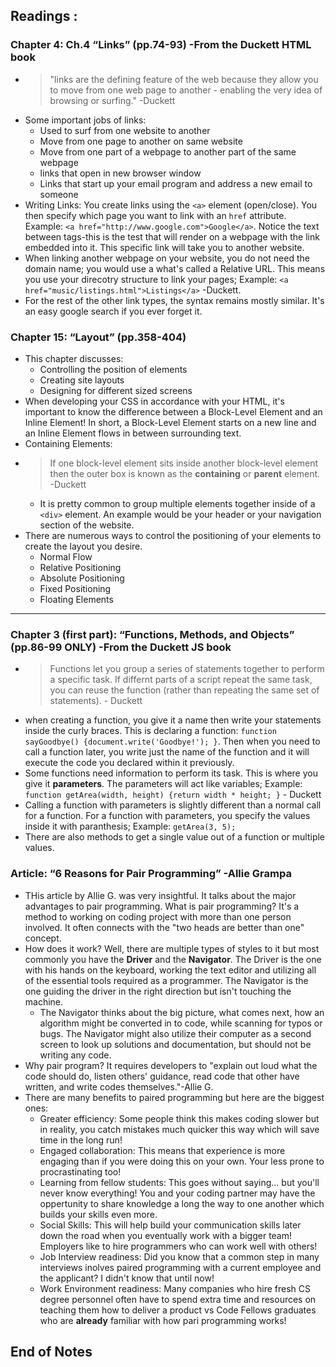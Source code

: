 ## Readings : 

### Chapter 4: Ch.4 “Links” (pp.74-93) -From the Duckett HTML book
- > "links are the defining feature of the web because they allow you to move from one web page to another - enabling the very idea of browsing or surfing." -Duckett
- Some important jobs of links:
  * Used to surf from one website to another
  * Move from one page to another on same website
  * Move from one part of a webpage to another part of the same webpage
  * links that open in new browser window
  * Links that start up your email program and address a new email to someone
- Writing Links: You create links using the `<a>` element (open/close). You then specify which page you want to link with an `href` attribute. Example: `<a href="http://www.google.com">Google</a>`. Notice the text between tags-this is the test that will render on a webpage with the link embedded into it. This specific link will take you to another website.
- When linking another webpage on your website, you do not need the domain name; you would use a what's called a Relative URL. This means you use your direcotry structure to link your pages; Example: `<a href="music/listings.html">Listings</a>` -Duckett.
- For the rest of the other link types, the syntax remains mostly similar. It's an easy google search if you ever forget it.

### Chapter 15: “Layout” (pp.358-404)
- This chapter discusses:
  * Controlling the position of elements
  * Creating site layouts
  * Designing for different sized screens
- When developing your CSS in accordance with your HTML, it's important to know the difference between a Block-Level Element and an Inline Element! In short, a Block-Level Element starts on a new line and an Inline Element flows in between surrounding text.
- Containing Elements: 
- > If one block-level element sits inside another block-level element then the outer box is known as the **containing** or **parent** element. -Duckett
  * It is pretty common to group multiple elements together inside of a `<div>` element. An example would be your header or your navigation section of the website.
- There are numerous ways to control the positioning of your elements to create the layout you desire.
  * Normal Flow
  * Relative Positioning
  * Absolute Positioning
  * Fixed Positioning
  * Floating Elements

*** 

### Chapter 3 (first part): “Functions, Methods, and Objects” (pp.86-99 ONLY) -From the Duckett JS book
- > Functions let you group a series of statements together to perform a specific task. If differnt parts of a script repeat the same task, you can reuse the function (rather than repeating the same set of statements). - Duckett
- when creating a function, you give it a name then write your statements inside the curly braces. This is declaring a function: `function sayGoodbye() {document.write('Goodbye!'); }`. Then when you need to call a function later, you write just the name of the function and it will execute the code you declared within it previously.
- Some functions need information to perform its task. This is where you give it **parameters**. The parameters will act like variables; Example: `function getArea(width, height) {return width * height; }` - Duckett
- Calling a function with parameters is slightly different than a normal call for a function. For a function with parameters, you specify the values inside it with paranthesis; Example: `getArea(3, 5);`
- There are also methods to get a single value out of a function or multiple values.

### Article: “6 Reasons for Pair Programming” -Allie Grampa
- THis article by Allie G. was very insightful. It talks about the major advantages to pair programming. What is pair programming? It's a method to working on coding project with more than one person involved. It often connects with the "two heads are better than one" concept.
- How does it work? Well, there are multiple types of styles to it but most commonly you have the **Driver** and the **Navigator**. The Driver is the one with his hands on the keyboard, working the text editor and utilizing all of the essential tools required as a programmer. The Navigator is the one guiding the driver in the right direction but isn't touching the machine.
  * The Navigator thinks about the big picture, what comes next, how an algorithm might be converted in to code, while scanning for typos or bugs. The Navigator might also utilize their computer as a second screen to look up solutions and documentation, but should not be writing any code.
- Why pair program? It requires developers to "explain out loud what the code should do, listen others' guidance, read code that other have written, and write codes themselves."-Allie G.
- There are many benefits to paired programming but here are the biggest ones:
  * Greater efficiency: Some people think this makes coding slower but in reality, you catch mistakes much quicker this way which will save time in the long run!
  * Engaged collaboration: This means that experience is more engaging than if you were doing this on your own. Your less prone to procrastinating too!
  * Learning from fellow students: This goes without saying... but you'll never know everything! You and your coding partner may have the oppertunity to share knowledge a long the way to one another which builds your skills even more.
  * Social Skills: This will help build your communication skills later down the road when you eventually work with a bigger team! Employers like to hire programmers who can work well with others!
  * Job Interview readiness: Did you know that a common step in many interviews inolves paired programming with a current employee and the applicant? I didn't know that until now!
  * Work Environment readiness: Many companies who hire fresh CS degree personnel often have to spend extra time and resources on teaching them how to deliver a product vs Code Fellows graduates who are **already** familiar with how pari programming works!
 
 ## End of Notes
